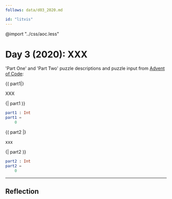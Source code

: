 ```yaml
---
follows: data/d03_2020.md

id: "litvis"
---
```


@import "../css/aoc.less"

# Day 3 (2020): XXX

'Part One' and 'Part Two' puzzle descriptions and puzzle input from [Advent of Code](https://adventofcode.com/2020/day/3):

{( part1|}

XXX

{| part1 )}

```elm {l r}
part1 : Int
part1 =
    0
```

{( part2 |}

xxx

{| part2 )}

```elm {l r}
part2 : Int
part2 =
    0
```

---

## Reflection

